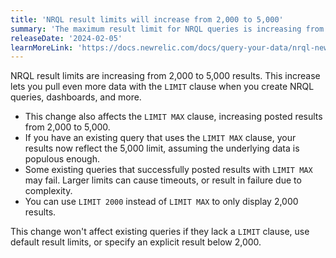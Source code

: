 ```yaml
---
title: 'NRQL result limits will increase from 2,000 to 5,000'
summary: 'The maximum result limit for NRQL queries is increasing from 2,000 to 5,000'
releaseDate: '2024-02-05'
learnMoreLink: 'https://docs.newrelic.com/docs/query-your-data/nrql-new-relic-query-language/get-started/nrql-syntax-clauses-functions/#sel-limit'
---
```


NRQL result limits are increasing from 2,000 to 5,000 results. This increase lets you pull even more data with the `LIMIT` clause when you create NRQL queries, dashboards, and more.

* This change also affects the  `LIMIT MAX` clause, increasing posted results from 2,000 to 5,000.
* If you have an existing query that uses the `LIMIT MAX` clause, your results now reflect the 5,000 limit, assuming the underlying data is populous enough.
* Some existing queries that successfully posted results with `LIMIT MAX` may fail. Larger limits can cause timeouts, or result in failure due to complexity.
* You can use `LIMIT 2000` instead of `LIMIT MAX` to only display 2,000 results.  

This change won't affect existing queries if they lack a `LIMIT` clause, use default result limits, or specify an explicit result below 2,000. 

